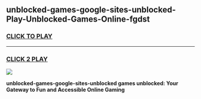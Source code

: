 
## unblocked-games-google-sites-unblocked-Play-Unblocked-Games-Online-fgdst
<h3>
<a href="https://premium76.site?title=unblocked-games-google-sites-unblocked&ref=25A">CLICK TO PLAY</a></h3>
<hr>

<h3>
<a href="https://premium76.site?title=unblocked-games-google-sites-unblocked&ref=25A">CLICK 2 PLAY</a>
  
</h3>

<a href="https://premium76.site?title=unblocked-games-google-sites-unblocked&ref=25A"><img src="https://clearcache.store/games.png"></a>


**unblocked-games-google-sites-unblocked games unblocked: Your Gateway to Fun and Accessible Online Gaming**
